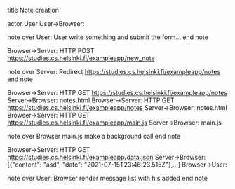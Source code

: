 title Note creation


actor User
User->Browser:

note over User:
User write something and submit the form...
end note

Browser->Server: HTTP POST https://studies.cs.helsinki.fi/exampleapp/new_note

note over Server:
Redirect https://studies.cs.helsinki.fi/exampleapp/notes
end note

Browser->Server: HTTP GET https://studies.cs.helsinki.fi/exampleapp/notes
Server->Browser: notes.html
Browser->Server: HTTP GET https://studies.cs.helsinki.fi/exampleapp/notes
Server->Browser: notes.html
Browser->Server: HTTP GET https://studies.cs.helsinki.fi/exampleapp/main.js
Server->Browser: main.js

note over Browser
main.js make a background call
end note

Browser->Server: HTTP GET https://studies.cs.helsinki.fi/exampleapp/data.json
Server->Browser: [{"content": "asd", "date": "2021-07-15T23:46:23.515Z"},...]
Browser->User:

note over User:
Browser render message list with his added
end note

